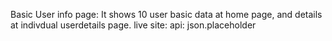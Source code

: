 Basic User info page: It shows 10 user basic data at home page, and details at indivdual userdetails page.
live site: 
api: json.placeholder
